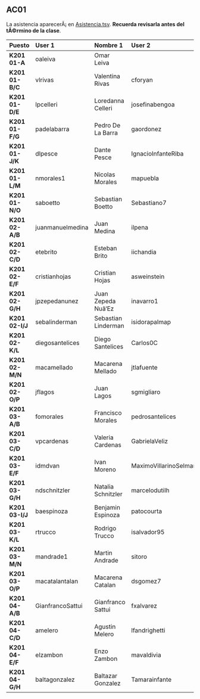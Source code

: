 ## AC01

La asistencia aparecerÃ¡ en [Asistencia.tsv](Asistencia.tsv). **Recuerda revisarla antes del tÃ©rmino de la clase**.

| Puesto | User 1 | Nombre 1 | User 2 | Nombre 2 |
|:-------|:-------|:---------|:-------|:---------|
| **K201 01-A** | oaleiva | Omar Leiva |  |   |
| **K201 01-B/C** | vlrivas | Valentina Rivas | cforyan | Cristobal O'Ryan |
| **K201 01-D/E** | lpcelleri | Loredanna Celleri | josefinabengoa | Josefina Bengoa |
| **K201 01-F/G** | padelabarra | Pedro De La Barra | gaordonez | Gonzalo Ordoã‘Ez |
| **K201 01-J/K** | dlpesce | Dante Pesce | IgnacioInfanteRiba | Ignacio Infante |
| **K201 01-L/M** | nmorales1 | Nicolas Morales | mapuebla | Mauro Puebla |
| **K201 01-N/O** | saboetto | Sebastian Boetto | Sebastiano7 | Sebastian Mohr |
| **K201 02-A/B** | juanmanuelmedina | Juan Medina | ilpena | Ignacio Peã‘A |
| **K201 02-C/D** | etebrito | Esteban Brito | iichandia | Ivan Chandia |
| **K201 02-E/F** | cristianhojas | Cristian Hojas | asweinstein | Andres Weinstein |
| **K201 02-G/H** | jpzepedanunez | Juan Zepeda Nuã‘Ez | inavarro1 | Isidora Navarro |
| **K201 02-I/J** | sebalinderman | Sebastian Linderman | isidorapalmap | Isidora Palma |
| **K201 02-K/L** | diegosantelices | Diego Santelices | Carlos0C | Carlos Cespedes |
| **K201 02-M/N** | macamellado | Macarena Mellado | jtlafuente | Jose Lafuente |
| **K201 02-O/P** | jflagos | Juan Lagos | sgmigliaro | Sebastian Migliaro |
| **K201 03-A/B** | fomorales | Francisco Morales | pedrosantelices | Pedro Santelices |
| **K201 03-C/D** | vpcardenas | Valeria Cardenas | GabrielaVeliz | Gabriela Veliz |
| **K201 03-E/F** | idmdvan | Ivan Moreno | MaximoVillarinoSelman | Maximo Villarino |
| **K201 03-G/H** | ndschnitzler | Natalia Schnitzler | marcelodutilh | Marcelo Dutilh |
| **K201 03-I/J** | baespinoza | Benjamin Espinoza | patocourta | Patricio Court |
| **K201 03-K/L** | rtrucco | Rodrigo Trucco | isalvador95 | Iã‘Aki Salvador |
| **K201 03-M/N** | mandrade1 | Martin Andrade | sitoro | Sebastian Toro |
| **K201 03-O/P** | macatalantalan | Macarena Catalan | dsgomez7 | Diego Gomez |
| **K201 04-A/B** | GianfrancoSattui | Gianfranco Sattui | fxalvarez | Francisco Alvarez |
| **K201 04-C/D** | amelero | Agustin Melero | lfandrighetti | Laura Andrighetti |
| **K201 04-E/F** | elzambon | Enzo Zambon | mavaldivia | Mauricio Valdivia |
| **K201 04-G/H** | baltagonzalez | Baltazar Gonzalez | Tamarainfante | Tamara Infante |
